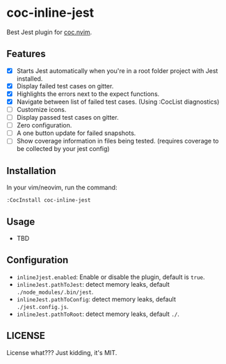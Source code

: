 # coc-inline-jest

Best Jest plugin for [coc.nvim](https://github.com/khanghoang/coc.nvim).

## Features

* [x] Starts Jest automatically when you're in a root folder project with Jest installed.
* [x] Display failed test cases on gitter.
* [x] Highlights the errors next to the expect functions.
* [x] Navigate between list of failed test cases. (Using :CocList diagnostics)
* [ ] Customize icons.
* [ ] Display passed test cases on gitter.
* [ ] Zero configuration.
* [ ] A one button update for failed snapshots.
* [ ] Show coverage information in files being tested. (requires coverage to be collected by your jest config)

## Installation

In your vim/neovim, run the command:

```vim
:CocInstall coc-inline-jest
```

## Usage

- TBD

## Configuration

- `inlineJjest.enabled`: Enable or disable the plugin, default is `true`.
- `inlineJest.pathToJest`: detect memory leaks, default `./node_modules/.bin/jest`.
- `inlineJest.pathToConfig`: detect memory leaks, default `./jest.config.js`.
- `inlineJest.pathToRoot`: detect memory leaks, default `./`.

## LICENSE

License what??? Just kidding, it's MIT.
